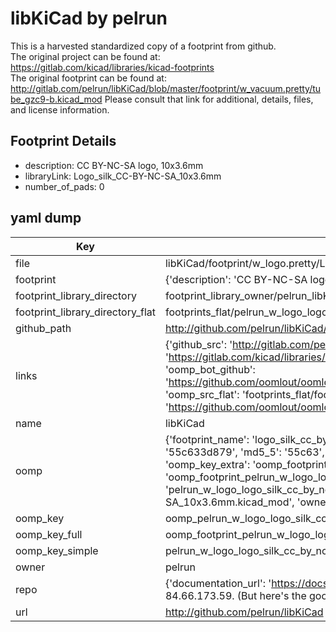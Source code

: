# libKiCad by pelrun  
This is a harvested standardized copy of a footprint from github.  
The original project can be found at:  
https://gitlab.com/kicad/libraries/kicad-footprints  
The original footprint can be found at:
http://gitlab.com/pelrun/libKiCad/blob/master/footprint/w_vacuum.pretty/tube_gzc9-b.kicad_mod
Please consult that link for additional, details, files, and license information.  
## Footprint Details
* description: CC BY-NC-SA logo, 10x3.6mm  
* libraryLink: Logo_silk_CC-BY-NC-SA_10x3.6mm  
* number_of_pads: 0  
## yaml dump  
| Key | Value |  
| --- | --- |  
| file | libKiCad/footprint/w_logo.pretty/Logo_silk_CC-BY-NC-SA_10x3.6mm.kicad_mod |  
| footprint | {'description': 'CC BY-NC-SA logo, 10x3.6mm', 'libraryLink': 'Logo_silk_CC-BY-NC-SA_10x3.6mm', 'number_of_pads': 0} |  
| footprint_library_directory | footprint_library_owner/pelrun_libKiCad |  
| footprint_library_directory_flat | footprints_flat/pelrun_w_logo_logo_silk_cc_by_nc_sa_10x3_6mm/working |  
| github_path | http://github.com/pelrun/libKiCad/blob/master/footprint/w_logo.pretty/Logo_silk_CC-BY-NC-SA_10x3.6mm.kicad_mod |  
| links | {'github_src': 'http://gitlab.com/pelrun/libKiCad/blob/master/footprint/w_vacuum.pretty/tube_gzc9-b.kicad_mod', 'github_src_repo': 'https://gitlab.com/kicad/libraries/kicad-footprints', 'oomp_bot': 'footprints/pelrun_w_logo_logo_silk_cc_by_nc_sa_10x3_6mm/working', 'oomp_bot_github': 'https://github.com/oomlout/oomlout_oomp_footprint_bot/tree/main/footprints/pelrun_w_logo_logo_silk_cc_by_nc_sa_10x3_6mm/working', 'oomp_src_flat': 'footprints_flat/footprints_flat/pelrun_w_logo_logo_silk_cc_by_nc_sa_10x3_6mm/working', 'oomp_src_flat_github': 'https://github.com/oomlout/oomlout_oomp_footprint_src/tree/main/footprints_flat/pelrun_w_logo_logo_silk_cc_by_nc_sa_10x3_6mm/working'} |  
| name | libKiCad |  
| oomp | {'footprint_name': 'logo_silk_cc_by_nc_sa_10x3_6mm', 'library_name': 'w_logo', 'md5': '55c633d8799edcaae06fd20879b53ca3', 'md5_10': '55c633d879', 'md5_5': '55c63', 'md5_6': '55c633', 'oomp_key': 'oomp_pelrun_w_logo_logo_silk_cc_by_nc_sa_10x3_6mm', 'oomp_key_extra': 'oomp_footprint_pelrun_w_logo_logo_silk_cc_by_nc_sa_10x3_6mm', 'oomp_key_full': 'oomp_footprint_pelrun_w_logo_logo_silk_cc_by_nc_sa_10x3_6mm_55c633', 'oomp_key_simple': 'pelrun_w_logo_logo_silk_cc_by_nc_sa_10x3_6mm', 'original_filename': 'libKiCad/footprint/w_logo.pretty/Logo_silk_CC-BY-NC-SA_10x3.6mm.kicad_mod', 'owner_name': 'pelrun'} |  
| oomp_key | oomp_pelrun_w_logo_logo_silk_cc_by_nc_sa_10x3_6mm |  
| oomp_key_full | oomp_footprint_pelrun_w_logo_logo_silk_cc_by_nc_sa_10x3_6mm |  
| oomp_key_simple | pelrun_w_logo_logo_silk_cc_by_nc_sa_10x3_6mm |  
| owner | pelrun |  
| repo | {'documentation_url': 'https://docs.github.com/rest/overview/resources-in-the-rest-api#rate-limiting', 'message': "API rate limit exceeded for 84.66.173.59. (But here's the good news: Authenticated requests get a higher rate limit. Check out the documentation for more details.)"} |  
| url | http://github.com/pelrun/libKiCad |  

